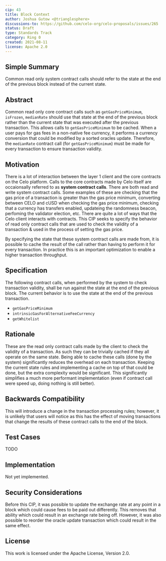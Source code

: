 ```yaml
---
cip: 43
title: Block Context
author: Joshua Gutow <@trianglesphere>
discussions-to: https://github.com/celo-org/celo-proposals/issues/265
status: Draft
type: Standards Track
category: Ring 0
created: 2021-08-11
license: Apache 2.0
---
```



## Simple Summary
Common read only system contract calls should refer to the state at the end of the previous block instead of the current state.

## Abstract
Common read only core contract calls such as `getGasPriceMinimum`, `isFrozen`, `medianRate` should use that state at the end of the previous block rather than the current state that was executed after the previous transaction. This allows calls to `getGasPriceMinimum` to be cached. When a user pays for gas fees in a non-native fee currency, it performs a currency conversion that could be modified by a sorted oracles update. Therefore, the `medianRate` contract call (for `getGasPriceMinimum`) must be made for every transaction to ensure transaction validity.

## Motivation
There is a lot of interaction between the layer 1 client and the core contracts on the Celo platform. Calls to the core contracts made by Celo itself are occaionsally referred to as __system contract calls__. There are both read and write system contract calls. Some examples of these are checking that the gas price of a transaction is greater than the gas price minimum, converting between CELO and cUSD when checking the gas price minimum, checking that a currency has transfers enabled, updateing the randomness beacon, perfoming the validator election, etc. There are quite a lot of ways that the Celo client interacts with contracts. This CIP seeks to specify the behavior of read only contract calls that are used to check the validity of a transaction & used in the process of setting the gas price.

By specifying the state that these system contract calls are made from, it is possible to cache the result of the call rather than having to perform it for every transaction. In practice this is an important optimization to enable a higher transaction throughput.

## Specification
The following contract calls, when performed by the system to check transaction validity, shall be run against the state at the end of the previous block. The current behavior is to use the state at the end of the previous transaction.
- `getGasPriceMinimum`
- `intrinsicGasForAlternativeFeeCurrency`
- `getWhitelist`

## Rationale
These are the read only contract calls made by the client  to check the validity of a transaction. As such they can be trivially cached if they all operate on the same state. Being able to cache these calls (done by the system) significantly reduces the overhead on each transaction. Keeping the current state rules and implementing a cache on top of that could be done, but the extra complexity would be significant. This significantly simplifies a much more performant implementation (even if contract call were speed up, doing nothing is still better).


## Backwards Compatibility
This will introduce a change in the transaction processing rules; however, it is unlikely that users will notice as this has the effect of moving transactions that change the results of these contract calls to the end of the block.

## Test Cases
TODO

## Implementation
Not yet implemented.

## Security Considerations

Before this CIP, it was possible to update the exchange rate at any point in a block which could cause fees to be paid out differently. This removes that ability which could result in an exchange rate being off. However, it was also possible to reorder the oracle update transaction which could result in the same effect.


## License
This work is licensed under the Apache License, Version 2.0.
